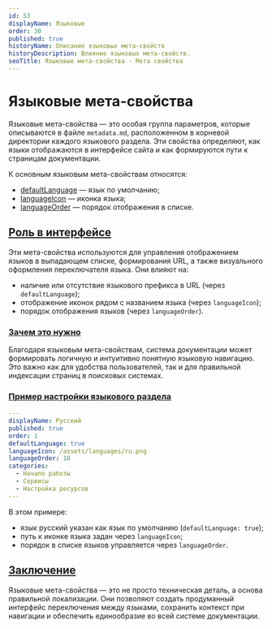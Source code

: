 ```yaml
---
id: 53
displayName: Языковые
order: 30
published: true
historyName: Описание языковых мета-свойств
historyDescription: Влияние языковых мета-свойств.
seoTitle: Языковые мета-свойства - Мета свойства
---
```


# Языковые мета-свойства

Языковые мета-свойства — это особая группа параметров, которые описываются в файле `metadata.md`, расположенном
в корневой директории каждого языкового раздела. Эти свойства определяют, как языки отображаются в интерфейсе сайта
и как формируются пути к страницам документации.

К основным языковым мета-свойствам относятся:

- [defaultLanguage]([50]) — язык по умолчанию;
- [languageIcon]([51]) — иконка языка;
- [languageOrder]([52]) — порядок отображения в списке.


## [Роль в интерфейсе](role)

Эти мета-свойства используются для управления отображением языков в выпадающем списке, формирования URL,
а также визуального оформления переключателя языка. Они влияют на:

- наличие или отсутствие языкового префикса в URL (через `defaultLanguage`);
- отображение иконок рядом с названием языка (через `languageIcon`);
- порядок отображения языков (через `languageOrder`).


### [Зачем это нужно](why)

Благодаря языковым мета-свойствам, система документации может формировать логичную и интуитивно понятную языковую навигацию.
Это важно как для удобства пользователей, так и для правильной индексации страниц в поисковых системах.


### [Пример настройки языкового раздела](example)

```yaml
---
displayName: Русский
published: true
order: 1
defaultLanguage: true
languageIcon: /assets/languages/ru.png
languageOrder: 10
categories:
  - Начало работы
  - Сервисы
  - Настройка ресурсов
---
```

В этом примере:
- язык русский указан как язык по умолчанию (`defaultLanguage: true`);
- путь к иконке языка задан через `languageIcon`;
- порядок в списке языков управляется через `languageOrder`.


## [Заключение](conclusion)

Языковые мета-свойства — это не просто техническая деталь, а основа правильной локализации. Они позволяют создать
продуманный интерфейс переключения между языками, сохранить контекст при навигации и обеспечить единообразие во всей
системе документации.
